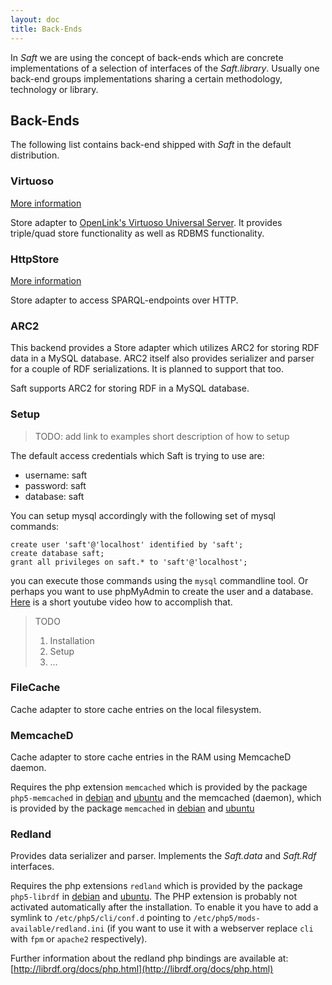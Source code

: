 ```yaml
---
layout: doc
title: Back-Ends
---
```


In _Saft_ we are using the concept of back-ends which are concrete implementations of a selection of interfaces of the _Saft.library_. Usually one back-end groups implementations sharing a certain methodology, technology or library.

## Back-Ends

The following list contains back-end shipped with _Saft_ in the default distribution.

### Virtuoso

<a class="btn" href="/backends/virtuoso">More information</a>

Store adapter to [OpenLink's Virtuoso Universal Server](http://virtuoso.openlinksw.com/). It provides triple/quad store functionality as well as RDBMS functionality.

### HttpStore

<a class="btn" href="/backends/httpstore">More information</a>

Store adapter to access SPARQL-endpoints over HTTP. 

### ARC2

This backend provides a Store adapter which utilizes ARC2 for storing RDF data in a MySQL database. ARC2 itself also provides serializer and parser for a couple of RDF serializations. It is planned to support that too.

Saft supports ARC2 for storing RDF in a MySQL database. 

### Setup

> TODO:
> add link to examples
> short description of how to setup

The default access credentials which Saft is trying to use are:

- username: saft
- password: saft
- database: saft

You can setup mysql accordingly with the following set of mysql commands:

    create user 'saft'@'localhost' identified by 'saft';
    create database saft;
    grant all privileges on saft.* to 'saft'@'localhost';

you can execute those commands using the `mysql` commandline tool. Or perhaps you want to use phpMyAdmin to create the user and a database. [Here](https://www.youtube.com/watch?v=lfjzAbaW32c) is a short youtube video how to accomplish that.

> TODO
>
> 1. Installation
> 2. Setup
> 3. …

### FileCache

Cache adapter to store cache entries on the local filesystem.

### MemcacheD

Cache adapter to store cache entries in the RAM using MemcacheD daemon. 

Requires the php extension `memcached` which is provided by the package `php5-memcached` in [debian](https://packages.debian.org/stable/php5-memcached) and [ubuntu](http://packages.ubuntu.com/trusty/php5-memcached) and the memcached (daemon), which is provided by the package `memcached` in [debian](https://packages.debian.org/stable/memcached) and [ubuntu](http://packages.ubuntu.com/trusty/memcached)


### Redland

Provides data serializer and parser. Implements the _Saft.data_ and _Saft.Rdf_ interfaces.

Requires the php extensions `redland` which is provided by the package `php5-librdf` in [debian](https://packages.debian.org/stable/php5-librdf) and [ubuntu](http://packages.ubuntu.com/trusty/php5-librdf).
The PHP extension is probably not activated automatically after the installation.
To enable it you have to add a symlink to `/etc/php5/cli/conf.d` pointing to `/etc/php5/mods-available/redland.ini` (if you want to use it with a webserver replace `cli` with `fpm` or `apache2` respectively).

Further information about the redland php bindings are available at: [http://librdf.org/docs/php.html](http://librdf.org/docs/php.html)
